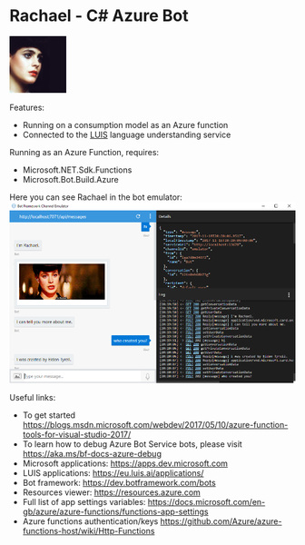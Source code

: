 # Rachael - C# Azure Bot 

![Rachael](rachael-icon.png)

Features:
* Running on a consumption model as an Azure function
* Connected to the [LUIS](https://eu.luis.ai) language understanding service

Running as an Azure Function, requires:
* Microsoft.NET.Sdk.Functions
* Microsoft.Bot.Build.Azure

Here you can see Rachael in the bot emulator:
![Rachael running in the emulator](rachael-emulator.png)

Useful links:

* To get started https://blogs.msdn.microsoft.com/webdev/2017/05/10/azure-function-tools-for-visual-studio-2017/
* To learn how to debug Azure Bot Service bots, please visit https://aka.ms/bf-docs-azure-debug
* Microsoft applications: https://apps.dev.microsoft.com
* LUIS applications: https://eu.luis.ai/applications/
* Bot framework: https://dev.botframework.com/bots
* Resources viewer: https://resources.azure.com
* Full list of app settings variables: https://docs.microsoft.com/en-gb/azure/azure-functions/functions-app-settings
* Azure functions authentication/keys https://github.com/Azure/azure-functions-host/wiki/Http-Functions